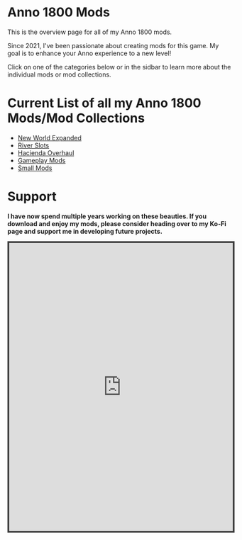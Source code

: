 # Anno 1800 Mods

This is the overview page for all of my Anno 1800 mods.

Since 2021, I've been passionate about creating mods for this game. My goal is to enhance your Anno experience to a new level!

Click on one of the categories below or in the sidbar to learn more about the individual mods or mod collections.

# Current List of all my Anno 1800 Mods/Mod Collections

- [New World Expanded](/en/Anno1800/NWExpanded/InstallationInstructions.md)
- [River Slots](/en/Anno1800/RiverSlots/RiverSlots.md)
- [Hacienda Overhaul](/en/Anno1800/HaciendaOverhaul/HaciendaOverhaul.md)
- [Gameplay Mods](/en/Anno1800/GameplayModsCollection/GameplayModsCollection.md)
- [Small Mods](/en/Anno1800/SmallModsCollection/SmallModsCollection.md)

# Support
**I have now spend multiple years working on these beauties. If you download and enjoy my mods, please consider heading over to my Ko-Fi page and support me in developing future projects.**
<iframe id='kofiframe' src='https://ko-fi.com/taludas/?hidefeed=true&widget=true&embed=true&preview=true' style='border:none;width:100%;padding:4px;background:#3f3f3f;' height='650' title='taludas'></iframe>